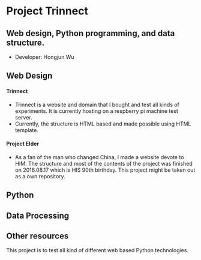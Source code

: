# Project Trinnect
## Web design, Python programming, and data structure.
* Developer: Hongjun Wu

## Web Design
#### Trinnect
* Trinnect is a website and domain that I bought and test all kinds of experiments. It is currently hosting on a respberry pi machine test server.
* Currently, the structure is HTML based and made possible using HTML template.
#### Project Elder
* As a fan of the man who changed China, I made a website devote to HIM. The structure and most of the contents of the project was finished on 2016.08.17 which is HIS 90th birthday. This project might be taken out as a own repository.

## Python

## Data Processing

## Other resources

This project is to test all kind of different web based Python technologies.
